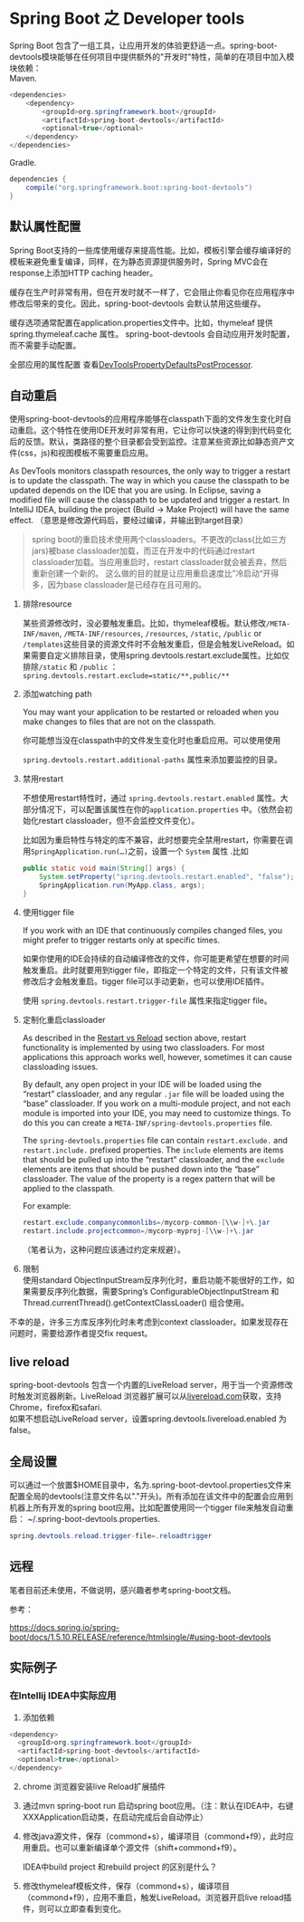 # Spring Boot 之 Developer tools 

Spring Boot 包含了一组工具，让应用开发的体验更舒适一点。spring-boot-devtools模块能够在任何项目中提供额外的"开发时"特性，简单的在项目中加入模块依赖：  
Maven.  
```java
<dependencies>
    <dependency>
        <groupId>org.springframework.boot</groupId>
        <artifactId>spring-boot-devtools</artifactId>
        <optional>true</optional>
    </dependency>
</dependencies>
```
Gradle.  
```java
dependencies {
    compile("org.springframework.boot:spring-boot-devtools")
}
```

## 默认属性配置

Spring Boot支持的一些库使用缓存来提高性能。比如，模板引擎会缓存编译好的模板来避免重复编译，同样，在为静态资源提供服务时，Spring MVC会在response上添加HTTP caching header。  

缓存在生产时非常有用，但在开发时就不一样了，它会阻止你看见你在应用程序中修改后带来的变化。因此，spring-boot-devtools 会默认禁用这些缓存。   

缓存选项通常配置在application.properties文件中。比如，thymeleaf 提供 spring.thymeleaf.cache 属性。 spring-boot-devtools 会自动应用开发时配置，而不需要手动配置。

全部应用的属性配置 查看[DevToolsPropertyDefaultsPostProcessor](https://github.com/spring-projects/spring-boot/tree/v1.5.10.RELEASE/spring-boot-devtools/src/main/java/org/springframework/boot/devtools/env/DevToolsPropertyDefaultsPostProcessor.java).

## 自动重启

使用spring-boot-devtools的应用程序能够在classpath下面的文件发生变化时自动重启。这个特性在使用IDE开发时非常有用，它让你可以快速的得到到代码变化后的反馈。默认，类路径的整个目录都会受到监控。注意某些资源比如静态资产文件(css，js)和视图模板不需要重启应用。  

As DevTools monitors classpath resources, the only way to trigger a restart is to update the classpath. The way in which you cause the classpath to be updated depends on the IDE that you are using. In Eclipse, saving a modified file will cause the classpath to be updated and trigger a restart. In IntelliJ IDEA, building the project (Build -> Make Project) will have the same effect. （意思是修改源代码后，要经过编译，并输出到target目录）

> spring boot的重启技术使用两个classloaders。不更改的class(比如三方jars)被base classloader加载，而正在开发中的代码通过restart classloader加载。当应用重启时，restart classloader就会被丢弃，然后重新创建一个新的。 这么做的目的就是让应用重启速度比”冷启动“开得多，因为base classloader是已经存在且可用的。 


  1. 排除resource      

     某些资源修改时，没必要触发重启。比如，thymeleaf模板。默认修改`/META-INF/maven`, `/META-INF/resources`, `/resources`, `/static`, `/public` or `/templates`这些目录的资源文件时不会触发重启，但是会触发LiveReload。如果需要自定义排除目录，使用spring.devtools.restart.exclude属性。比如仅排除`/static` 和 `/public` ：`spring.devtools.restart.exclude=static/**,public/**`

  2. 添加watching path    

     You may want your application to be restarted or reloaded when you make changes to files that are not on the classpath. 

     你可能想当没在classpath中的文件发生变化时也重启应用。可以使用使用

      `spring.devtools.restart.additional-paths` 属性来添加要监控的目录。

  3. 禁用restart  

     不想使用restart特性时，通过 `spring.devtools.restart.enabled` 属性。大部分情况下，可以配置该属性在你的`application.properties` 中。（依然会初始化restart classloader，但不会监控文件变化）。   

     比如因为重启特性与特定的库不兼容，此时想要完全禁用restart，你需要在调用`SpringApplication.run(…)`之前，设置一个 `System` 属性 .比如

     ```java
     public static void main(String[] args) {
         System.setProperty("spring.devtools.restart.enabled", "false");
         SpringApplication.run(MyApp.class, args);
     }
     ```

  4. 使用tigger file   

     If you work with an IDE that continuously compiles changed files, you might prefer to trigger restarts only at specific times.

     如果你使用的IDE会持续的自动编译修改的文件，你可能更希望在想要的时间触发重启。此时就要用到tigger file，即指定一个特定的文件，只有该文件被修改后才会触发重启。tigger file可以手动更新，也可以使用IDE插件。

     使用 `spring.devtools.restart.trigger-file` 属性来指定tigger file。

  5. 定制化重启classloader  

     As described in the [Restart vs Reload](https://docs.spring.io/spring-boot/docs/1.5.10.RELEASE/reference/htmlsingle/#using-spring-boot-restart-vs-reload) section above, restart functionality is implemented by using two classloaders. For most applications this approach works well, however, sometimes it can cause classloading issues.

     By default, any open project in your IDE will be loaded using the “restart” classloader, and any regular `.jar` file will be loaded using the “base” classloader. If you work on a multi-module project, and not each module is imported into your IDE, you may need to customize things. To do this you can create a `META-INF/spring-devtools.properties` file.

     The `spring-devtools.properties` file can contain `restart.exclude.` and `restart.include.` prefixed properties. The `include` elements are items that should be pulled up into the “restart” classloader, and the `exclude` elements are items that should be pushed down into the “base” classloader. The value of the property is a regex pattern that will be applied to the classpath.

     For example:

     ```java
     restart.exclude.companycommonlibs=/mycorp-common-[\\w-]+\.jar
     restart.include.projectcommon=/mycorp-myproj-[\\w-]+\.jar
     ```

     （笔者认为，这种问题应该通过约定来规避）。

  6. 限制  
使用standard ObjectInputStream反序列化时，重启功能不能很好的工作，如果需要反序列化数据，需要Spring’s ConfigurableObjectInputStream 和 Thread.currentThread().getContextClassLoader() 组合使用。  

不幸的是，许多三方库反序列化时未考虑到context classloader。如果发现存在问题时，需要给源作者提交fix request。


## live reload

spring-boot-devtools 包含一个内置的LiveReload server，用于当一个资源修改时触发浏览器刷新。LiveReload 浏览器扩展可以从[livereload.com](http://livereload.com/extensions/)获取，支持Chrome，firefox和safari.  
如果不想启动LiveReload server，设置spring.devtools.livereload.enabled 为false。 

## 全局设置

可以通过一个放置$HOME目录中，名为.spring-boot-devtool.properties文件来配置全局的devtools(注意文件名以"."开头)。所有添加在该文件中的配置会应用到机器上所有开发的spring boot应用。比如配置使用同一个tigger file来触发自动重启：
~/.spring-boot-devtools.properties. 
```java
spring.devtools.reload.trigger-file=.reloadtrigger
```

## 远程

笔者目前还未使用，不做说明，感兴趣者参考spring-boot文档。 


参考：

https://docs.spring.io/spring-boot/docs/1.5.10.RELEASE/reference/htmlsingle/#using-boot-devtools



## 实际例子

### 在Intellij IDEA中实际应用 

1. 添加依赖
```java
<dependency>
  <groupId>org.springframework.boot</groupId>
  <artifactId>spring-boot-devtools</artifactId>
  <optional>true</optional>
</dependency>
```

2. chrome 浏览器安装live Reload扩展插件

3. 通过mvn spring-boot run 启动spring boot应用。（注：默认在IDEA中，右键XXXApplication启动类，在启动完成后会自动停止）

4. 修改java源文件，保存（commond+s），编译项目（commond+f9），此时应用重启。也可以重新编译单个源文件（shift+commond+f9）。

   IDEA中build project 和rebuild project 的区别是什么？

5. 修改thymeleaf模板文件，保存（commond+s），编译项目（commond+f9），应用不重启，触发LiveReload。浏览器开启live reload插件，则可以立即查看到变化。 

